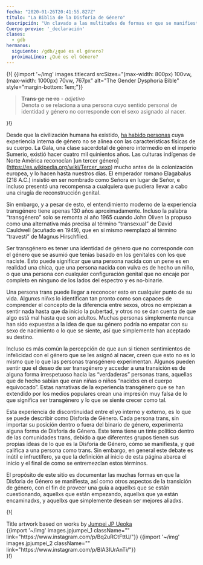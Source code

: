 ```yaml
---
fecha: "2020-01-26T20:41:55.827Z"
título: "La Biblia de la Disforia de Género"
descripción: "Un clavado a las multitudes de formas en que se manifiesta la disforia de género y lo que significa ser transgénero."
Cuerpo previo: '_declaración'
clases:
  - gdb
hermanos:
  siguiente: /gdb/¿qué es el género?
  próximaLínea: ¿Qué es el Género?
---
```



{!{
{{import '~/img' images.titlecard srcSizes="(max-width: 800px) 100vw, (max-width: 1000px) 70vw, 767px" alt="The Gender Dysphoria Bible" style="margin-bottom: 1em;"}}
<div class="gutter"><blockquote>
  <strong>Trans·ge·ne·ro</strong> - <em>adjetivo</em><br>
  Denota o se relaciona a una persona cuyo sentido personal de identidad y género no corresponde con el sexo asignado al nacer.
</blockquote></div>
}!}

Desde que la civilización humana ha existido, [ha habido personas](https://en.wikipedia.org/wiki/Transgender_history) cuya experiencia interna de género no se alinea con las características físicas de su cuerpo. La Gala, una clase sacerdotal de género intermedio en el imperio Sumerio, existió hacer cuatro mil quinientos años. Las culturas indígenas de Norte América reconocían ]un tercer género](https://es.wikipedia.org/wiki/Tercer_sexo) mucho antes de la colonización europea, y lo hacen hasta nuestros días. El emperador romano Elagabalus (218 A.C.) insistió en ser nombrado como Señora en lugar de Señor, e incluso presentó una recompensa a cualquiera que pudiera llevar a cabo una cirugía de reconstrucción genital.

Sin embargo, y a pesar de esto, el entendimiento moderno de la experiencia transgénero tiene apenas 130 años aproximadamente. Incluso la palabra “transgénero” solo se remonta al año 1965 cuando John Oliven la propuso como una alternativa más precisa al término “transexual” de David Cauldwell (acuñado en 1949), que en sí mismo reemplazó al término “travesti” de Magnus Hirschflied.

Ser transgénero es tener una identidad de género que no corresponde con el género que se asumió que tenías basado en los genitales con los que naciste. Esto puede significar que una persona nacida con un pene es en realidad una chica, que una persona nacida con vulva es de hecho un niño, o que una persona con cualquier configuración genital que no encaje por completo en ninguno de los lados del espectro y es no-binarie.

Una persona trans puede llegar a reconocer esto en cualquier punto de su vida. Algunxs niñxs lo identifican tan pronto como son capaces de comprender el concepto de la diferencia entre sexos, otros no empiezan a sentir nada hasta que da inicio la pubertad, y otros no se dan cuenta de que algo está mal hasta que son adultos. Muchas personas simplemente nunca han sido expuestas a la idea de que su género podría no empatar con su sexo de nacimiento o lo que se siente, así que simplemente han aceptado su destino.

Incluso es más común la percepción de que aun si tienen sentimientos de infelicidad con el género que se les asignó al nacer, creen que esto no es lo mismo que lo que las personas transgénero experimentan. Algunos pueden sentir que el deseo de ser transgénero y acceder a una transición es de alguna forma irrespetuoso hacia las “verdaderas” personas trans, aquellas que de hecho sabían que eran niñas o niños “nacidxs en el cuerpo equivocado”. Estas narrativas de la experiencia transgénero que se han extendido por los medios populares crean una impresión muy falsa de lo que significa ser transgénero y lo que se siente crecer como tal.

Esta experiencia de discontinuidad entre el yo interno y externo, es lo que se puede describir como Disforia de Género. Cada persona trans, sin importar su posición dentro o fuera del binario de género, experimenta alguna forma de Disforia de Género. Este tema tiene un tinte político dentro de las comunidades trans, debido a que diferentes grupos tienen sus propias ideas de lo que es la Disforia de Género, cómo se manifiesta, y qué califica a una persona como trans. Sin embargo, en general este debate es inútil e infructífero, ya que la definición al inicio de esta página abarca el inicio y el final de como se entremezclan estos términos.

El propósito de este sitio es documentar las muchas formas en que la Disforia de Género se manifiesta, así como otros aspectos de la transición de género, con el fin de proveer una guía a aquellxs que se están cuestionando, aquellxs que están empezando, aquellxs que ya están encaminadxs, y aquellxs que simplemente desean ser mejores aliadxs.


{!{
<div class="gutter flex" style="justify-content: flex-end">
<span>Title artwork based on works by <a href="https://www.instagram.com/jp_means_jumpei/">Jumpei JP Ueoka</a></span>
<div class="grid-row" style="grid-template-columns: 1fr 1fr">
{{import '~/img' images.jpjumpei_1 className="" link="https://www.instagram.com/p/Bq2uRCtFttU/"}}
{{import '~/img' images.jpjumpei_2 className="" link="https://www.instagram.com/p/BlA3IUrAnTi/"}}
</div>
</div>
}!}
